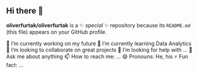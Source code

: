 ## Hi there 👋

**oliverfurtak/oliverfurtak** is a ✨ _special_ ✨ repository because its `README.md` (this file) appears on your GitHub profile.

🔭 I’m currently working on my future
🌱 I’m currently learning Data Analytics
👯 I’m looking to collaborate on great projects
🤔 I’m looking for help with ...
💬 Ask me about anything
📫 How to reach me: ...
😄 Pronouns: He, his
⚡ Fun fact: ...
